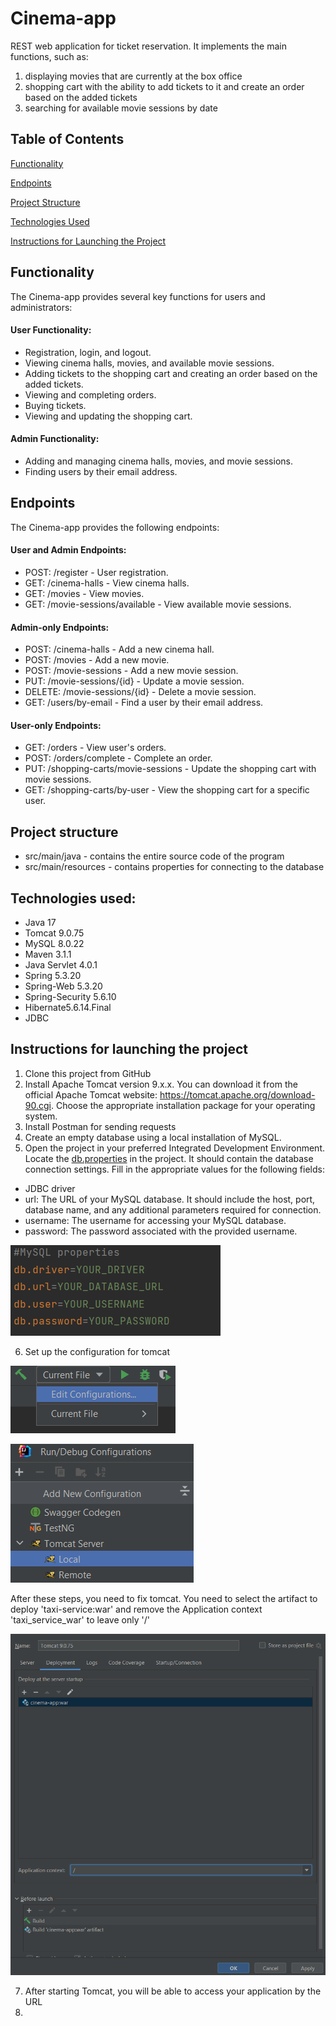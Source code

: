 # Cinema-app

REST web application for ticket reservation. It implements the main functions, such as:
1. displaying movies that are currently at the box office
2. shopping cart with the ability to add tickets to it and create an order based on the added tickets
3. searching for available movie sessions by date

## Table of Contents

[Functionality](#functionality)

[Endpoints](#endpoints)

[Project Structure](#project-structure)

[Technologies Used](#technologies-used)

[Instructions for Launching the Project](#instructions-for-launching-the-project)

## Functionality

The Cinema-app provides several key functions for users and administrators:

 #### User Functionality:

- Registration, login, and logout.
- Viewing cinema halls, movies, and available movie sessions.
- Adding tickets to the shopping cart and creating an order based on the added tickets.
- Viewing and completing orders.
- Buying tickets.
- Viewing and updating the shopping cart.

#### Admin Functionality:

- Adding and managing cinema halls, movies, and movie sessions.
- Finding users by their email address.

## Endpoints

The Cinema-app provides the following endpoints:

#### User and Admin Endpoints:

- POST: /register - User registration.
- GET: /cinema-halls - View cinema halls.
- GET: /movies - View movies.
- GET: /movie-sessions/available - View available movie sessions.

#### Admin-only Endpoints:

- POST: /cinema-halls - Add a new cinema hall.
- POST: /movies - Add a new movie.
- POST: /movie-sessions - Add a new movie session.
- PUT: /movie-sessions/{id} - Update a movie session.
- DELETE: /movie-sessions/{id} - Delete a movie session.
- GET: /users/by-email - Find a user by their email address.

#### User-only Endpoints:

- GET: /orders - View user's orders.
- POST: /orders/complete - Complete an order.
- PUT: /shopping-carts/movie-sessions - Update the shopping cart with movie sessions.
- GET: /shopping-carts/by-user - View the shopping cart for a specific user.

## Project structure

- src/main/java - contains the entire source code of the program 
- src/main/resources - contains properties for connecting to the database

## Technologies used:

- Java 17
- Tomcat 9.0.75
- MySQL 8.0.22
- Maven 3.1.1
- Java Servlet 4.0.1
- Spring 5.3.20
- Spring-Web 5.3.20
- Spring-Security 5.6.10
- Hibernate5.6.14.Final
- JDBC

## Instructions for launching the project

1. Clone this project from GitHub
2. Install Apache Tomcat version 9.x.x. You can download it from the official Apache Tomcat website: https://tomcat.apache.org/download-90.cgi. Choose the appropriate installation package for your operating system. 
3. Install Postman for sending requests
4. Create an empty database using a local installation of MySQL.
5. Open the project in your preferred Integrated Development Environment. Locate the [db.properties](src/main/resources/db.properties) in the project. It should contain the database connection settings. Fill in the appropriate values for the following fields:
- JDBC driver
- url: The URL of your MySQL database. It should include the host, port, database name, and any additional parameters required for connection.
- username: The username for accessing your MySQL database.
- password: The password associated with the provided username.


![img.png](img.png)

6. Set up the configuration for tomcat

![img_1.png](img_1.png)

![img_2.png](img_2.png)

After these steps, you need to fix tomcat. You need to select the artifact to deploy 'taxi-service:war' and remove the Application context 'taxi_service_war' to leave only '/'

![img_4.png](img_4.png)

7. After starting Tomcat, you will be able to access your application by the URL
8.